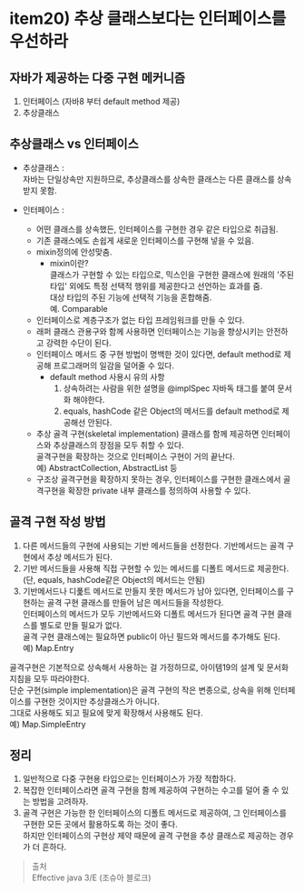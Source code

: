 # item20) 추상 클래스보다는 인터페이스를 우선하라

## 자바가 제공하는 다중 구현 메커니즘  
1) 인터페이스 (자바8 부터 default method 제공)  
2) 추상클래스  

## 추상클래스 vs 인터페이스
* 추상클래스 :  
자바는 단일상속만 지원하므로, 추상클래스를 상속한 클래스는 다른 클래스를 상속받지 못함.    

* 인터페이스 :  
  - 어떤 클래스를 상속했든, 인터페이스를 구현한 경우 같은 타입으로 취급됨.  
  - 기존 클래스에도 손쉽게 새로운 인터페이스를 구현해 넣을 수 있음.  
  - mixin정의에 안성맞춤.  
    - mixin이란?  
   클래스가 구현할 수 있는 타입으로, 믹스인을 구현한 클래스에 원래의 '주된타입' 외에도 특정 선택적 행위를 제공한다고 선언하는 효과를 줌.  
   대상 타입의 주된 기능에 선택적 기능을 혼합해줌.  
   예. Comparable  
  - 인터페이스로 계층구조가 없는 타입 프레임워크를 만들 수 있다.  
  - 래퍼 클래스 관용구와 함께 사용하면 인터페이스는 기능을 향상시키는 안전하고 강력한 수단이 된다.  
  - 인터페이스 메서드 중 구현 방법이 명백한 것이 있다면, default method로 제공해 프로그래머의 일감을 덜어줄 수 있다.  
    - default method 사용시 유의 사항  
      1. 상속하려는 사람을 위한 설명을 @implSpec 자바독 태그를 붙여 문서화 해야한다.  
      2. equals, hashCode 같은 Object의 메서드를 default method로 제공해선 안된다.  
  - 추상 골격 구현(skeletal implementation) 클래스를 함께 제공하면 인터페이스와 추상클래스의 장점을 모두 취할 수 있다.  
   골격구현을 확장하는 것으로 인터페이스 구현이 거의 끝난다.  
  예) AbstractCollection, AbstractList 등  
  - 구조상 골격구현을 확장하지 못하는 경우, 인터페이스를 구현한 클래스에서 골격구현을 확장한 private 내부 클래스를 정의하여 사용할 수 있다.  
  
## 골격 구현 작성 방법  
1. 다른 메서드들의 구현에 사용되는 기반 메서드들을 선정한다. 기반메서드는 골격 구현에서 추상 메서드가 된다.  
2. 기반 메서드들을 사용해 직접 구현할 수 있는 메서드를 디폴트 메서드로 제공한다. (단, equals, hashCode같은 Object의 메서드는 안됨)  
3. 기반메서드나 디폹트 메서드로 만들지 못한 메서드가 남아 있다면, 인터페이스를 구현하는 골격 구현 클래스를 만들어 남은 메서드들을 작성한다.  
인터페이스의 메서드가 모두 기반메서드와 디폴트 메서드가 된다면 골격 구현 클래스를 별도로 만들 필요가 없다.  
골격 구현 클래스에는 필요하면 public이 아닌 필드와 메서드를 추가해도 된다.  
예) Map.Entry  

골격구현은 기본적으로 상속해서 사용하는 걸 가정하므로, 아이템19의 설계 및 문서화 지침을 모두 따라야한다.  
단순 구현(simple implementation)은 골격 구현의 작은 변종으로, 상속을 위해 인터페이스를 구현한 것이지만 추상클래스가 아니다.  
그대로 사용해도 되고 필요에 맞게 확장해서 사용해도 된다.    
예) Map.SimpleEntry

## 정리 
1. 일반적으로 다중 구현용 타입으로는 인터페이스가 가장 적합하다.  
2. 복잡한 인터페이스라면 골격 구현을 함께 제공하여 구현하는 수고를 덜어 줄 수 있는 방법을 고려하자.  
3. 골격 구현은 가능한 한 인터페이스의 디폴트 메서드로 제공하여, 그 인터페이스를 구현한 모든 곳에서 활용하도록 하는 것이 좋다.  
하지만 인터페이스의 구현상 제약 때문에 골격 구현을 추상 클래스로 제공하는 경우가 더 흔하다.

> 출처  
Effective java 3/E (조슈아 블로크)